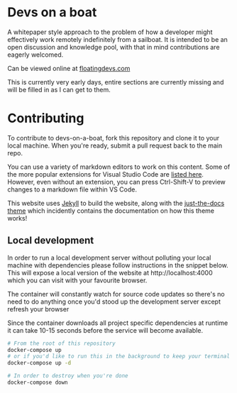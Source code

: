 # Devs on a boat

A whitepaper style approach to the problem of how a developer might effectively work remotely indefinitely from a sailboat. It is intended to be an open discussion and knowledge pool, with that in mind contributions are eagerly welcomed.

Can be viewed online at [floatingdevs.com](https://floatingdevs.com)

This is currently very early days, entire sections are currently missing and will be filled in as I can get to them.

# Contributing

To contribute to devs-on-a-boat, fork this repository and clone it to your local machine. When you're ready, submit a pull request back to the main repo.

You can use a variety of markdown editors to work on this content. Some of the more popular extensions for Visual Studio Code are [listed here](https://code.visualstudio.com/docs/languages/markdown). However, even without an extension, you can press Ctrl-Shift-V to preview changes to a markdown file within VS Code.

This website uses [Jekyll](https://jekyllrb.com/) to build the website, along with the [just-the-docs theme](https://pmarsceill.github.io/just-the-docs/) which incidently contains the documentation on how this theme works!

## Local development
In order to run a local development server without polluting your local machine with dependencies please follow instructions in the snippet below. This will expose a local version of the website at http://localhost:4000 which you can visit with your favourite browser.

The container will constantly watch for source code updates so there's no need to do anything once you'd stood up the development server except refresh your browser

Since the container downloads all project specific dependencies at runtime it can take 10-15 seconds before the service will become available.

```bash
# From the root of this repository
docker-compose up
# or if you'd like to run this in the background to keep your terminal
docker-compose up -d

# In order to destroy when you're done
docker-compose down
```
